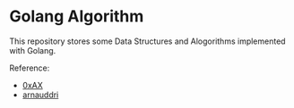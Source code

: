 # Golang Algorithm

This repository stores some Data Structures and Alogorithms implemented with Golang.

Reference:
* [0xAX](https://github.com/0xAX/go-algorithms)
* [arnauddri](https://github.com/arnauddri/algorithms)

